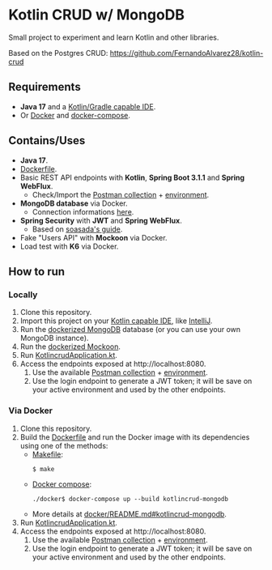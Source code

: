 # Kotlin CRUD w/ MongoDB
Small project to experiment and learn Kotlin and other libraries.

Based on the Postgres CRUD: https://github.com/FernandoAlvarez28/kotlin-crud

## Requirements
- **Java 17** and a [Kotlin/Gradle capable IDE](https://kotlinlang.org/docs/kotlin-ide.html).
- Or [Docker](https://www.docker.com/) and [docker-compose](https://docs.docker.com/compose/).

## Contains/Uses
- **Java 17**.
- [Dockerfile](Dockerfile).
- Basic REST API endpoints with **Kotlin**, **Spring Boot 3.1.1** and **Spring WebFlux**.
  - Check/Import the [Postman collection](docs/fernandos-kotlin-crud.postman_collection.json) + [environment](docs/fernandos-kotlin-crud.postman_environment.json).
- **MongoDB database** via Docker.
  - Connection informations [here](docker/README.md#mongodb).
- **Spring Security** with **JWT** and **Spring WebFlux**.
  - Based on [soasada's guide](https://github.com/soasada/kotlin-coroutines-webflux-security).
- Fake "Users API" with **Mockoon** via Docker.
- Load test with **K6** via Docker.

## How to run
### Locally
1. Clone this repository.
2. Import this project on your [Kotlin capable IDE](https://kotlinlang.org/docs/kotlin-ide.html), like [IntelliJ](https://www.jetbrains.com/idea/).
3. Run the [dockerized MongoDB](docker/README.md#mongodb) database (or you can use your own MongoDB instance).
4. Run the [dockerized Mockoon](docker/README.md#mockoon).
5. Run [KotlincrudApplication.kt](src/main/kotlin/alvarez/fernando/kotlincrud/KotlincrudApplication.kt).
6. Access the endpoints exposed at http://localhost:8080.
   1. Use the available [Postman collection](docs/fernandos-kotlin-crud.postman_collection.json) + [environment](docs/fernandos-kotlin-crud.postman_environment.json).
   2. Use the login endpoint to generate a JWT token; it will be save on your active environment and used by the other endpoints.

### Via Docker
1. Clone this repository.
2. Build the [Dockerfile](Dockerfile) and run the Docker image with its dependencies using one of the methods:
   - [Makefile](Makefile):
      ```shell
      $ make
      ```
   - [Docker compose](docker/docker-compose.yml):
      ```shell
      ./docker$ docker-compose up --build kotlincrud-mongodb
      ```
   - More details at [docker/README.md#kotlincrud-mongodb](docker/README.md#kotlincrud-mongodb).
6. Run [KotlincrudApplication.kt](src/main/kotlin/alvarez/fernando/kotlincrud/KotlincrudApplication.kt).
7. Access the endpoints exposed at http://localhost:8080.
    1. Use the available [Postman collection](docs/fernandos-kotlin-crud.postman_collection.json) + [environment](docs/fernandos-kotlin-crud.postman_environment.json).
    2. Use the login endpoint to generate a JWT token; it will be save on your active environment and used by the other endpoints.

